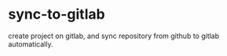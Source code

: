 sync-to-gitlab
==============

create project on gitlab, and sync repository from github to gitlab automatically.

